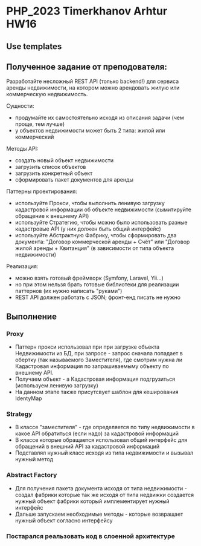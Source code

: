 # PHP_2023 Timerkhanov Arhtur HW16
## Use templates
## Полученное задание от преподователя:

Разработайте несложный REST API (только backend!) для сервиса аренды недвижимости, на котором можно арендовать жилую или коммерческую недвижимость.

Сущности:

- продумайте их самостоятельно исходя из описания задачи (чем проще, тем лучше)
- у объектов недвижимости может быть 2 типа: жилой или коммерческий

Методы API:

- создать новый объект недвижимости
- загрузить список объектов
- загрузить конкретный объект
- сформировать пакет документов для аренды

Паттерны проектирования:

- используйте Прокси, чтобы выполнить ленивую загрузку кадастровой информации об объекте недвижимости (сымитируйте обращение к внешнему API)
- используйте Стратегию, чтобы можно было использовать разные кадастровые API (у них должен быть общий интерфейс)
- используйте Абстрактную Фабрику, чтобы сформировать два документа: "Договор коммерческой аренды + Счёт" или "Договор жилой аренды + Квитанция" (в зависимости от типа объекта недвижимости)

Реализация:

- можно взять готовый фреймворк (Symfony, Laravel, Yii...)
- но при этом нельзя брать готовые библиотеки для реализации паттернов (их нужно написать "руками")
- REST API должен работать с JSON; фронт-енд писать не нужно

## Выполнение
### Proxy
- Паттерн прокси использовал при при загрузке объекта Недвижимости из БД, при запросе - запрос сначала попадает в обертку (так называемого Заместителя),
где смотрим нужна ли Кадастровая информация по запрашиваемыму объекту по внешнему API.
- Получаем объект - а Кадастровая информация подгрузиться (используем ленивую загрузку)
- На данном этапе также присутсвует шаблон для кеширования IdentyMap

### Strategy
- В классе "заместителя" - где определяется по типу недвижимости в какое API обратиться (если надо) за кадастровой информаций
- В классе которые обращается использовал общий интерфейс для обращений в внешний API за кадастровой информаций
- Подставлял нужный класс исходя из типа недвижимости и вызывал нужный метод

### Abstract Factory
- Для получения пакета документа исходя от типа недвижимости - создал фабрики которые так же исходя от типа недвижки 
создается нужный объект фабрики который имплементирует нужный интерфейс
- Дальше запускаем необходимые методы - которые возвращает нужный объект согласно интерфейсу

### Постарался реальзовать код в слоенной архитектуре